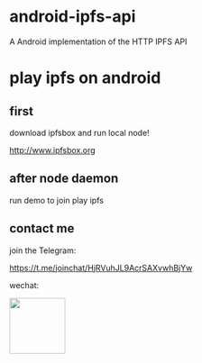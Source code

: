 # android-ipfs-api
A Android implementation of the HTTP IPFS API

# play ipfs on android

## first
download ipfsbox and run local node! 

http://www.ipfsbox.org
## after node daemon
run demo to join play ipfs 
## contact me
join the Telegram:

https://t.me/joinchat/HjRVuhJL9AcrSAXvwhBjYw

wechat:

<img height=99 src='http://www.ipfs.guide/ipfs/QmNVZpbcSCpnvG6kfv71aSksouobh9dyfpJjQUUPqWYRLv'>
